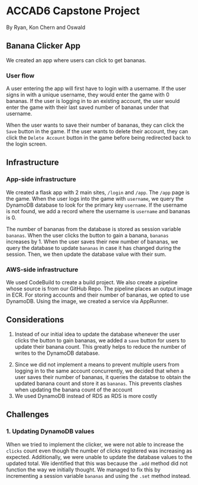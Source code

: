 # ACCAD6 Capstone Project
By Ryan, Kon Chern and Oswald

## Banana Clicker App
We created an app where users can click to get bananas.

### User flow
A user entering the app will first have to login with a username. If the user signs in with a unique username, they would enter the game with 0 bananas. If the user is logging in to an existing account, the user would enter the game with their last saved number of bananas under that username.

When the user wants to save their number of bananas, they can click the `Save` button in the game. If the user wants to delete their account, they can click the `Delete Account` button in the game before being redirected back to the login screen.
<!-- ? we literally send the bananas on every click unless you want to implement this instead -->

## Infrastructure

### App-side infrastructure
We created a flask app with 2 main sites, `/login` and `/app`. The `/app` page is the game. When the user logs into the game with `username`, we query the DynamoDB database to look for the primary key `username`. If the username is not found, we add a record where the username is `username` and bananas is 0.

The number of bananas from the database is stored as session variable `bananas`. When the user clicks the button to gain a banana, `bananas` increases by 1. When the user saves their new number of bananas, we query the database to update `bananas` in case it has changed during the session. Then, we then update the database value with their sum.

### AWS-side infrastructure
We used CodeBuild to create a build project. We also create a pipeline whose source is from our GitHub Repo. The pipeline places an output image in ECR. For storing accounts and their number of bananas, we opted to use DynamoDB. Using the image, we created a service via AppRunner.


## Considerations
1. Instead of our initial idea to update the database whenever the user clicks the button to gain bananas, we added a `save` button for users to update their banana count. This greatly helps to reduce the number of writes to the DynamoDB database.
<!-- ? are we actually implementing this -->
2. Since we did not implement a means to prevent multiple users from logging in to the same account concurrently, we decided that when a user saves their number of bananas, it queries the databse to obtain the updated banana count and store it as `bananas`. This prevents clashes when updating the banana count of the account
3. We used DynamoDB instead of RDS as RDS is more costly
<!-- ? who say one -->

## Challenges

### 1. Updating DynamoDB values
When we tried to implement the clicker, we were not able to increase the `clicks` count even though the number of clicks registered was increasing as expected. Additionally, we were unable to update the database values to the updated total. We identified that this was because the `.add` method did not function the way we initially thought. We managed to fix this by incrementing a session variable `bananas` and using the `.set` method instead.
